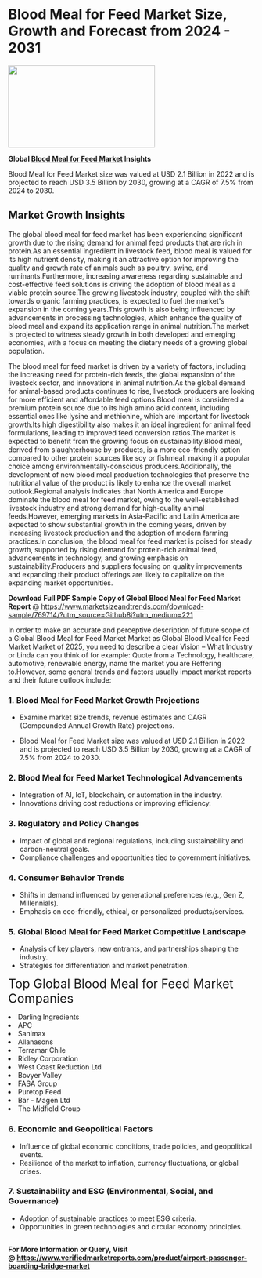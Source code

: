 <H1>Blood Meal for Feed Market Size, Growth and Forecast from 2024 - 2031</H1><img class="aligncenter size-medium wp-image-584254" src="https://thirdeyenews.in/wp-content/uploads/2024/09/Global-Market-Research-300x168.jpeg" alt="" width="300" height="168" /><p><strong>Global&nbsp;<a href="https://www.marketsizeandtrends.com/download-sample/769714/?utm_source=Github8j?utm_medium=221">Blood Meal for Feed Market</a> Insights</strong></p><p>Blood Meal for Feed Market size was valued at USD 2.1 Billion in 2022 and is projected to reach USD 3.5 Billion by 2030, growing at a CAGR of 7.5% from 2024 to 2030.</p><p><h2>Market Growth Insights</h2> <p>The global blood meal for feed market has been experiencing significant growth due to the rising demand for animal feed products that are rich in protein.As an essential ingredient in livestock feed, blood meal is valued for its high nutrient density, making it an attractive option for improving the quality and growth rate of animals such as poultry, swine, and ruminants.Furthermore, increasing awareness regarding sustainable and cost-effective feed solutions is driving the adoption of blood meal as a viable protein source.The growing livestock industry, coupled with the shift towards organic farming practices, is expected to fuel the market's expansion in the coming years.This growth is also being influenced by advancements in processing technologies, which enhance the quality of blood meal and expand its application range in animal nutrition.The market is projected to witness steady growth in both developed and emerging economies, with a focus on meeting the dietary needs of a growing global population.</p> <p>The blood meal for feed market is driven by a variety of factors, including the increasing need for protein-rich feeds, the global expansion of the livestock sector, and innovations in animal nutrition.As the global demand for animal-based products continues to rise, livestock producers are looking for more efficient and affordable feed options.Blood meal is considered a premium protein source due to its high amino acid content, including essential ones like lysine and methionine, which are important for livestock growth.Its high digestibility also makes it an ideal ingredient for animal feed formulations, leading to improved feed conversion ratios.The market is expected to benefit from the growing focus on sustainability.Blood meal, derived from slaughterhouse by-products, is a more eco-friendly option compared to other protein sources like soy or fishmeal, making it a popular choice among environmentally-conscious producers.Additionally, the development of new blood meal production technologies that preserve the nutritional value of the product is likely to enhance the overall market outlook.Regional analysis indicates that North America and Europe dominate the blood meal for feed market, owing to the well-established livestock industry and strong demand for high-quality animal feeds.However, emerging markets in Asia-Pacific and Latin America are expected to show substantial growth in the coming years, driven by increasing livestock production and the adoption of modern farming practices.In conclusion, the blood meal for feed market is poised for steady growth, supported by rising demand for protein-rich animal feed, advancements in technology, and growing emphasis on sustainability.Producers and suppliers focusing on quality improvements and expanding their product offerings are likely to capitalize on the expanding market opportunities.</p> <p><span class=""><strong>Download Full PDF Sample Copy of Global Blood Meal for Feed Market Report</strong> @ <a href="https://www.marketsizeandtrends.com/download-sample/769714/?utm_source=Github8j?utm_medium=221" target="_blank">https://www.marketsizeandtrends.com/download-sample/769714/?utm_source=Github8j?utm_medium=221</a></span></p><p>In order to make an accurate and perceptive description of future scope of a Global&nbsp;Blood Meal for Feed Market Market as Global&nbsp;Blood Meal for Feed Market Market of 2025, you need to describe a clear Vision &ndash; What Industry or Linda can you think of for example: Quote from a Technology, healthcare, automotive, renewable energy, name the market you are Reffering to.However, some general trends and factors usually impact market reports and their future outlook include:</p><h3>1.&nbsp;<strong>Blood Meal for Feed Market Growth Projections</strong></h3><ul><li>Examine market size trends, revenue estimates and CAGR (Compounded Annual Growth Rate) projections.</li><li><p>Blood Meal for Feed Market size was valued at USD 2.1 Billion in 2022 and is projected to reach USD 3.5 Billion by 2030, growing at a CAGR of 7.5% from 2024 to 2030.</p></li></ul><h3>2.&nbsp;<strong>Blood Meal for Feed Market Technological Advancements</strong></h3><ul><li>Integration of AI, IoT, blockchain, or automation in the industry.</li><li>Innovations driving cost reductions or improving efficiency.</li></ul><h3>3.&nbsp;<strong>Regulatory and Policy Changes</strong></h3><ul><li>Impact of global and regional regulations, including sustainability and carbon-neutral goals.</li><li>Compliance challenges and opportunities tied to government initiatives.</li></ul><h3>4.&nbsp;<strong>Consumer Behavior Trends</strong></h3><ul><li>Shifts in demand influenced by generational preferences (e.g., Gen Z, Millennials).</li><li>Emphasis on eco-friendly, ethical, or personalized products/services.</li></ul><h3>5.&nbsp;<strong>Global Blood Meal for Feed Market Competitive Landscape</strong></h3><ul><li>Analysis of key players, new entrants, and partnerships shaping the industry.</li><li>Strategies for differentiation and market penetration.</li></ul><p data-pm-slice="1 1 []"><span style="color: inherit; font-family: inherit; font-size: 25px;">Top Global Blood Meal for Feed Market Companies</span></p><div class="" data-test-id=""><p><li>Darling Ingredients</li><li> APC</li><li> Sanimax</li><li> Allanasons</li><li> Terramar Chile</li><li> Ridley Corporation</li><li> West Coast Reduction Ltd</li><li> Bovyer Valley</li><li> FASA Group</li><li> Puretop Feed</li><li> Bar - Magen Ltd</li><li> The Midfield Group</li></p></div><h3>6.&nbsp;<strong>Economic and Geopolitical Factors</strong></h3><ul><li>Influence of global economic conditions, trade policies, and geopolitical events.</li><li>Resilience of the market to inflation, currency fluctuations, or global crises.</li></ul><h3>7.&nbsp;<strong>Sustainability and ESG (Environmental, Social, and Governance)</strong></h3><ul><li>Adoption of sustainable practices to meet ESG criteria.</li><li>Opportunities in green technologies and circular economy principles.</li></ul><h2><strong style="font-size: 14px;">For More Information or Query, Visit @&nbsp;</strong><a style="background-color: #ffffff; font-size: 14px;" href="https://www.marketsizeandtrends.com/report/blood-meal-for-feed-market/" target="_blank">https://www.verifiedmarketreports.com/product/airport-passenger-boarding-bridge-market</a></h2>